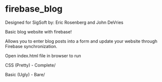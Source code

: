 firebase_blog
=============

Designed for SigSoft
by: Eric Rosenberg and John DeVries

Basic blog website with firebase!

Allows you to enter blog posts into a form and update your website through Firebase synchronization.

Open index.html file in browser to run

CSS (Pretty) - Complete/

Basic (Ugly) - Bare/
